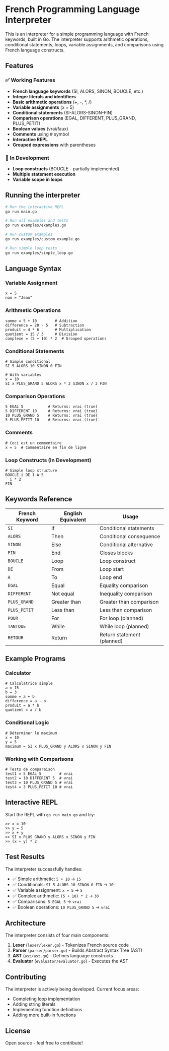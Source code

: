 # French Programming Language Interpreter

This is an interpreter for a simple programming language with French keywords, built in Go. The interpreter supports arithmetic operations, conditional statements, loops, variable assignments, and comparisons using French language constructs.

## Features

### ✅ Working Features
- **French language keywords** (SI, ALORS, SINON, BOUCLE, etc.)
- **Integer literals and identifiers**
- **Basic arithmetic operations** (+, -, *, /)
- **Variable assignments** (x = 5)
- **Conditional statements** (SI-ALORS-SINON-FIN)
- **Comparison operations** (EGAL, DIFFERENT, PLUS_GRAND, PLUS_PETIT)
- **Boolean values** (vrai/faux)
- **Comments** using # symbol
- **Interactive REPL**
- **Grouped expressions** with parentheses

### 🚧 In Development
- **Loop constructs** (BOUCLE - partially implemented)
- **Multiple statement execution**
- **Variable scope in loops**

## Running the interpreter

```bash
# Run the interactive REPL
go run main.go

# Run all examples and tests
go run examples/examples.go

# Run custom examples
go run examples/custom_example.go

# Run simple loop tests
go run examples/simple_loop.go
```

## Language Syntax

### Variable Assignment
```french
x = 5
nom = "Jean"
```

### Arithmetic Operations
```french
somme = 5 + 10        # Addition
difference = 20 - 5   # Subtraction
produit = 4 * 6       # Multiplication
quotient = 15 / 3     # Division
complexe = (5 + 10) * 2  # Grouped operations
```

### Conditional Statements
```french
# Simple conditional
SI 5 ALORS 10 SINON 0 FIN

# With variables
x = 10
SI x PLUS_GRAND 5 ALORS x * 2 SINON x / 2 FIN
```

### Comparison Operations
```french
5 EGAL 5           # Returns: vrai (true)
5 DIFFERENT 10     # Returns: vrai (true)
10 PLUS_GRAND 5    # Returns: vrai (true)
5 PLUS_PETIT 10    # Returns: vrai (true)
```

### Comments
```french
# Ceci est un commentaire
x = 5  # Commentaire en fin de ligne
```

### Loop Constructs (In Development)
```french
# Simple loop structure
BOUCLE i DE 1 A 5
  i * 2
FIN
```

## Keywords Reference

| French Keyword | English Equivalent | Usage |
|----------------|-------------------|-------|
| `SI` | If | Conditional statements |
| `ALORS` | Then | Conditional consequence |
| `SINON` | Else | Conditional alternative |
| `FIN` | End | Closes blocks |
| `BOUCLE` | Loop | Loop construct |
| `DE` | From | Loop start |
| `A` | To | Loop end |
| `EGAL` | Equal | Equality comparison |
| `DIFFERENT` | Not equal | Inequality comparison |
| `PLUS_GRAND` | Greater than | Greater than comparison |
| `PLUS_PETIT` | Less than | Less than comparison |
| `POUR` | For | For loop (planned) |
| `TANTQUE` | While | While loop (planned) |
| `RETOUR` | Return | Return statement (planned) |

## Example Programs

### Calculator
```french
# Calculatrice simple
a = 15
b = 3
somme = a + b
difference = a - b
produit = a * b
quotient = a / b
```

### Conditional Logic
```french
# Déterminer le maximum
x = 10
y = 5
maximum = SI x PLUS_GRAND y ALORS x SINON y FIN
```

### Working with Comparisons
```french
# Tests de comparaison
test1 = 5 EGAL 5        # vrai
test2 = 10 DIFFERENT 5  # vrai
test3 = 10 PLUS_GRAND 5 # vrai
test4 = 3 PLUS_PETIT 10 # vrai
```

## Interactive REPL

Start the REPL with `go run main.go` and try:

```
>> x = 10
>> y = 5
>> x + y
>> SI x PLUS_GRAND y ALORS x SINON y FIN
>> (x + y) * 2
```

## Test Results

The interpreter successfully handles:
- ✅ Simple arithmetic: `5 + 10` → `15`
- ✅ Conditionals: `SI 5 ALORS 10 SINON 0 FIN` → `10`
- ✅ Variable assignment: `x = 5` → `5`
- ✅ Complex arithmetic: `(5 + 10) * 2` → `30`
- ✅ Comparisons: `5 EGAL 5` → `vrai`
- ✅ Boolean operations: `10 PLUS_GRAND 5` → `vrai`

## Architecture

The interpreter consists of four main components:

1. **Lexer** (`lexer/lexer.go`) - Tokenizes French source code
2. **Parser** (`parser/parser.go`) - Builds Abstract Syntax Tree (AST)
3. **AST** (`ast/ast.go`) - Defines language constructs
4. **Evaluator** (`evaluator/evaluator.go`) - Executes the AST

## Contributing

The interpreter is actively being developed. Current focus areas:
- Completing loop implementation
- Adding string literals
- Implementing function definitions
- Adding more built-in functions

## License

Open source - feel free to contribute!
